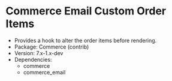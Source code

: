 # Commerce Email Custom Order Items
* Provides a hook to alter the order items before rendering.
* Package: Commerce (contrib)
* Version: 7.x-1.x-dev
* Dependencies:
  * commerce
  * commerce_email
